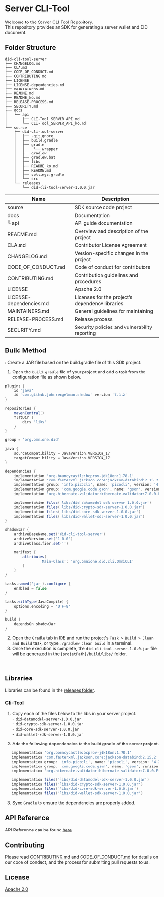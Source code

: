 # Server CLI-Tool

Welcome to the Server CLI-Tool Repository.<br>
This repository provides an SDK for generating a server wallet and DID document.

## Folder Structure
```
did-cli-tool-server
├── CHANGELOG.md
├── CLA.md
├── CODE_OF_CONDUCT.md
├── CONTRIBUTING.md
├── LICENSE
├── LICENSE-dependencies.md
├── MAINTAINERS.md
├── README.md
├── README_ko.md
├── RELEASE-PROCESS.md
├── SECURITY.md
├── docs
│   └── api
│       ├── CLI-Tool_SERVER_API.md
│       └── CLI-Tool_SERVER_API_ko.md
└── source
    ├── did-cli-tool-server
    │   ├── .gitignore
    │   ├── build.gradle
    │   ├── gradle
    │   │    └── wrapper
    │   ├── gradlew
    │   ├── gradlew.bat
    │   ├── libs
    │   ├── README_ko.md
    │   ├── README.md
    │   ├── settings.gradle
    │   └── src
    └── releases
        └── did-cli-tool-server-1.0.0.jar
```

| Name                    | Description                                     |
| ----------------------- | ----------------------------------------------- |
| source                  | SDK source code project                         |
| docs                    | Documentation                                   |
| ┖ api                   | API guide documentation                         |
| README.md               | Overview and description of the project         |
| CLA.md                  | Contributor License Agreement                   |
| CHANGELOG.md            | Version-specific changes in the project         |
| CODE_OF_CONDUCT.md      | Code of conduct for contributors                |
| CONTRIBUTING.md         | Contribution guidelines and procedures          |
| LICENSE | Apache 2.0 |
| LICENSE-dependencies.md | Licenses for the project’s dependency libraries |
| MAINTAINERS.md          | General guidelines for maintaining              |
| RELEASE-PROCESS.md      | Release process                                 |
| SECURITY.md             | Security policies and vulnerability reporting   |

## Build Method
: Create a JAR file based on the build.gradle file of this SDK project.
1. Open the `build.gradle` file of your project and add a task from the configuration file as shown below.

```groovy
plugins {
    id 'java'
    id 'com.github.johnrengelman.shadow' version '7.1.2'
}

repositories {
    mavenCentral()
    flatDir {
        dirs 'libs'
    }
}

group = 'org.omnione.did'

java {
    sourceCompatibility = JavaVersion.VERSION_17
    targetCompatibility = JavaVersion.VERSION_17
}

dependencies {
    implementation 'org.bouncycastle:bcprov-jdk18on:1.78.1'
    implementation 'com.fasterxml.jackson.core:jackson-databind:2.15.2'
    implementation group: 'info.picocli', name: 'picocli', version: '4.2.0'
    implementation group: 'com.google.code.gson', name: 'gson', version: '2.8.9'
    implementation 'org.hibernate.validator:hibernate-validator:7.0.0.Final'

    implementation files('libs/did-datamodel-sdk-server-1.0.0.jar')
    implementation files('libs/did-crypto-sdk-server-1.0.0.jar')
    implementation files('libs/did-core-sdk-server-1.0.0.jar')
    implementation files('libs/did-wallet-sdk-server-1.0.0.jar')
}

shadowJar {
    archiveBaseName.set('did-cli-tool-server')
    archiveVersion.set('1.0.0')
    archiveClassifier.set('')

    manifest {
        attributes(
                'Main-Class': 'org.omnione.did.cli.OmniCLI'
        )
    }
}

tasks.named('jar').configure {
    enabled = false
}

tasks.withType(JavaCompile) {
    options.encoding = 'UTF-8'
}

build {
    dependsOn shadowJar
}
```
2. Open the `Gradle` tab in IDE and run the project's `Task > Build > Clean and Build` task, or type `./gradlew clean build` in a terminal.
3. Once the execution is complete, the `did-cli-tool-server-1.0.0.jar` file will be generated in the `{projetPath}/build/libs/` folder.

<br>

## Libraries

Libraries can be found in the [releases folder](source/did-cli-tool-server/releases).

### Cli-Tool
1. Copy each of the files below to the libs in your server project.
   <br> - `did-datamodel-server-1.0.0.jar`
   <br> - `did-crypto-sdk-server-1.0.0.jar`
   <br> - `did-core-sdk-server-1.0.0.jar`
   <br> - `did-wallet-sdk-server-1.0.0.jar`

2. Add the following dependencies to the build.gradle of the server project.

```groovy
   implementation 'org.bouncycastle:bcprov-jdk18on:1.78.1'
   implementation 'com.fasterxml.jackson.core:jackson-databind:2.15.2'
   implementation group: 'info.picocli', name: 'picocli', version: '4.2.0'
   implementation group: 'com.google.code.gson', name: 'gson', version: '2.8.9'
   implementation 'org.hibernate.validator:hibernate-validator:7.0.0.Final'

   implementation files('libs/did-datamodel-sdk-server-1.0.0.jar')
   implementation files('libs/did-crypto-sdk-server-1.0.0.jar')
   implementation files('libs/did-core-sdk-server-1.0.0.jar')
   implementation files('libs/did-wallet-sdk-server-1.0.0.jar')
```
3. Sync `Gradle` to ensure the dependencies are properly added.

## API Reference

API Reference can be found [here](docs/api/CLI-Tool_SERVER_API.md)


## Contributing

Please read [CONTRIBUTING.md](CONTRIBUTING.md) and [CODE_OF_CONDUCT.md](CODE_OF_CONDUCT.md) for details on our code of conduct, and the process for submitting pull requests to us.


## License
[Apache 2.0](LICENSE)